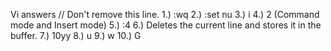 Vi answers // Don't remove this line.
1.) :wq
2.) :set nu
3.) i
4.) 2 (Command mode and Insert mode)
5.) :4
6.) Deletes the current line and stores it in the buffer.
7.) 10yy
8.) u
9.) w
10.) G 
